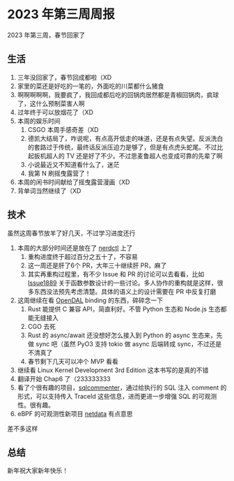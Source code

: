 # 2023 年第三周周报

2023 年第三周，春节回家了

## 生活

1. 三年没回家了，春节回成都啦（XD
2. 家里的菜还是好吃的一笔的，外面吃的川菜都什么猪食
3. 啊啊啊啊啊，我要疯了，我回成都后吃的回锅肉居然都是青椒回锅肉，疯球了，这什么预制菜害人啊
4. 过年终于可以放烟花了（XD
5. 本周的娱乐时间
    1. CSGO 本周手感奇差（XD
    2. 德凯大结局了，咋说呢，有点高开低走的味道，还是有点失望。反派洗白的套路过于传统，最终话反派压迫力是够了，但是有点虎头蛇尾。不过比起扳机超人的 TV 还是好了不少。不过思麦鲁超人也变成可靠的先辈了啊
    3. 小说最近又不知道看什么了，迷茫
    4. 我第 N 刷摇曳露营了！
6. 本周的闲书时间献给了摇曳露营漫画（XD
7. 背单词当然继续了（XD

## 技术

虽然这周春节放羊了好几天，不过学习进度还行

1. 本周的大部分时间还是放在了 [nerdctl](https://github.com/containerd/nerdctl) 上了
    1. 重构进度终于超过百分之五十了，不容易
    2. 这一周还是肝了6个 PR，大年三十继续肝 PR，麻了
    3. 其实再重构过程里，有不少 Issue 和 PR 的讨论可以去看看，比如 [Issue1889](https://github.com/containerd/nerdctl/issues/1889) 关于函数参数设计的一些讨论。多人协作的重构就是这样，很多东西没法预先考虑清楚。具体的语义上的设计需要在 PR 中反复打磨
2. 这周继续在看 [OpenDAL](https://github.com/datafuselabs/opendal) binding 的东西，碎碎念一下
    1. Rust 能提供 C 兼容 API，简直利好。不管 Python 生态和 Node.js 生态都能无缝接入
    2. CGO 去死
    3. Rust 的 async/await 还没想好怎么接入到 Python 的 async 生态来，先做 sync 吧（虽然 PyO3 支持 tokio 做 async 后端转成 sync，不过还是不清真了
    4. 春节剩下几天可以冲个 MVP 看看
3. 继续看 Linux Kernel Development 3rd Edition 这本书写的是真的不错
4. 翻译开始 Chap6 了（233333333
5. 看了个很有趣的项目，[sqlcommenter](https://github.com/google/sqlcommenter)，通过给执行的 SQL 注入 comment 的形式，可以支持传入 TraceId 这些信息，进而更进一步增强 SQL 的可观测性。很有趣。
6. eBPF 的可观测性新项目 [netdata](https://github.com/netdata/netdata) 有点意思

差不多这样

## 总结

新年祝大家新年快乐！